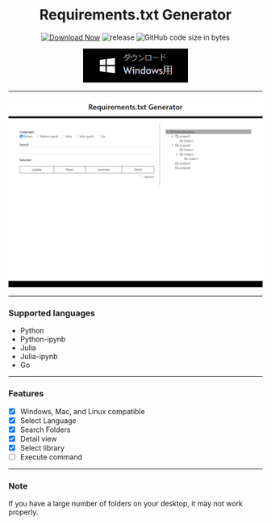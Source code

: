 <h1 align="center">Requirements.txt Generator</h1>

<div align="center">

 [![Download Now](https://img.shields.io/badge/-Download%20Now!-%2322A6F2)](https://github.com/ogty/RequirementsGenerator/releases/download/v1.1.0/RequirementsGenerator.zip)
 ![release](https://img.shields.io/github/v/release/ogty/RequirementsGenerator?style=social)
 ![GitHub code size in bytes](https://img.shields.io/github/languages/code-size/ogty/RequirementsGenerator?style=social)
 
</div>

<div align="center">

![download for windows](static/images/unnamed.png)

</div>

***

![sample](static/images/sample.gif)

***

### Supported languages

 - Python
 - Python-ipynb
 - Julia
 - Julia-ipynb
 - Go

***

### Features

 - [x] Windows, Mac, and Linux compatible
 - [x] Select Language
 - [x] Search Folders
 - [x] Detail view
 - [x] Select library
 - [ ] Execute command

***

### Note

If you have a large number of folders on your desktop, it may not work properly.
